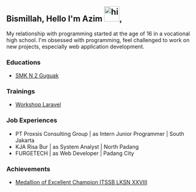 ## Bismillah, Hello I'm Azim <img src="https://user-images.githubusercontent.com/1303154/88677602-1635ba80-d120-11ea-84d8-d263ba5fc3c0.gif" width="40px" alt="hi">,

My relationship with programming started at the age of 16 in a vocational high school. I'm obsessed with programming, feel challenged to work on new projects, especially web application development.



### Educations

- [SMK N 2 Guguak](http://smkn2guguak.sch.id/)

### Trainings

- [Workshop Laravel](https://drive.google.com/file/d/1-bsDITrpuXO1XESaAy6NiN5i9ns5zpw2/view?usp=sharing)

### Job Experiences

- PT Proxsis Consulting Group | as Intern Junior Programmer | South Jakarta
- KJA Risa Bur                | as System Analyst           | North Padang
- FURGETECH                   | as Web Developer            | Padang City

### Achievements

- [Medallion of Excellent Champion ITSSB LKSN XXVIII](https://drive.google.com/file/d/1-caNuE_1z5Xkqsz5yoOv0jYwQ43GtPQl/view?usp=sharing)
